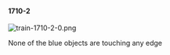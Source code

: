 #### 1710-2
![train-1710-2-0.png](https://github.com/lil-lab/nlvr/raw/master/nlvr/train/images/8/train-1710-2-0.png "train-1710-2-0.png")

None of the blue objects are touching any edge
